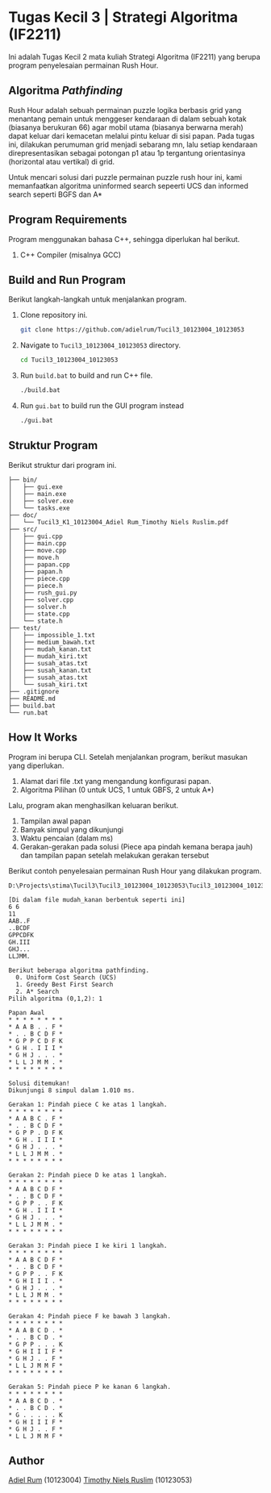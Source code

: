# Tugas Kecil 3 | Strategi Algoritma (IF2211)

Ini adalah Tugas Kecil 2 mata kuliah Strategi Algoritma (IF2211) yang berupa program penyelesaian permainan Rush Hour.

## Algoritma _Pathfinding_

Rush Hour adalah sebuah permainan puzzle logika berbasis grid yang menantang pemain untuk menggeser kendaraan di dalam sebuah kotak (biasanya berukuran 66) agar mobil utama (biasanya berwarna merah) dapat keluar dari kemacetan melalui pintu keluar di sisi papan. Pada tugas ini, dilakukan perumuman grid menjadi sebarang mn, lalu setiap kendaraan direpresentasikan sebagai potongan p1 atau 1p tergantung orientasinya (horizontal atau vertikal) di grid. 

Untuk mencari solusi dari puzzle permainan puzzle rush hour ini, kami memanfaatkan algoritma uninformed search sepeerti UCS dan informed search seperti BGFS dan A*

## Program Requirements

Program menggunakan bahasa C++, sehingga diperlukan hal berikut.

1. C++ Compiler (misalnya GCC)

## Build and Run Program

Berikut langkah-langkah untuk menjalankan program.

1. Clone repository ini.

   ```sh
   git clone https://github.com/adielrum/Tucil3_10123004_10123053
   ```

2. Navigate to `Tucil3_10123004_10123053` directory.

   ```sh
   cd Tucil3_10123004_10123053
   ```

3. Run `build.bat` to build and run C++ file.

   ```sh
   ./build.bat
   ```

4. Run `gui.bat` to build run the GUI program instead
   ```sh
   ./gui.bat
   ```

## Struktur Program

Berikut struktur dari program ini.

```
├── bin/
│   ├── gui.exe
│   ├── main.exe
│   ├── solver.exe
│   └── tasks.exe
├── doc/
│   └── Tucil3_K1_10123004_Adiel Rum_Timothy Niels Ruslim.pdf
├── src/
│   ├── gui.cpp
│   ├── main.cpp
│   ├── move.cpp
│   ├── move.h
│   ├── papan.cpp
│   ├── papan.h
│   ├── piece.cpp
│   ├── piece.h
│   ├── rush_gui.py
│   ├── solver.cpp
│   ├── solver.h
│   ├── state.cpp
│   └── state.h
├── test/
│   ├── impossible_1.txt
│   ├── medium_bawah.txt
│   ├── mudah_kanan.txt
│   ├── mudah_kiri.txt
│   ├── susah_atas.txt
│   ├── susah_kanan.txt
│   ├── susah_atas.txt
│   └── susah_kiri.txt
├── .gitignore
├── README.md
├── build.bat
└── run.bat
```

## How It Works

Program ini berupa CLI. Setelah menjalankan program, berikut masukan yang diperlukan.

1. Alamat dari file .txt yang mengandung konfigurasi papan.
2. Algoritma Pilihan (0 untuk UCS, 1 untuk GBFS, 2 untuk A*)

Lalu, program akan menghasilkan keluaran berikut.

1. Tampilan awal papan
2. Banyak simpul yang dikunjungi
3. Waktu pencaian (dalam ms)
4. Gerakan-gerakan pada solusi (Piece apa pindah kemana berapa jauh) dan tampilan papan setelah melakukan gerakan tersebut

Berikut contoh penyelesaian permainan Rush Hour yang dilakukan program.
```
D:\Projects\stima\Tucil3\Tucil3_10123004_10123053\Tucil3_10123004_10123053\test\mudah_kanan.txt

[Di dalam file mudah_kanan berbentuk seperti ini]
6 6
11
AAB..F
..BCDF
GPPCDFK
GH.III
GHJ...
LLJMM.

Berikut beberapa algoritma pathfinding.
  0. Uniform Cost Search (UCS)
  1. Greedy Best First Search
  2. A* Search
Pilih algoritma (0,1,2): 1

Papan Awal
* * * * * * * *
* A A B . . F *
* . . B C D F *
* G P P C D F K
* G H . I I I *
* G H J . . . *
* L L J M M . *
* * * * * * * *

Solusi ditemukan!
Dikunjungi 8 simpul dalam 1.010 ms.

Gerakan 1: Pindah piece C ke atas 1 langkah.
* * * * * * * *
* A A B C . F *
* . . B C D F *
* G P P . D F K
* G H . I I I *
* G H J . . . *
* L L J M M . *
* * * * * * * *

Gerakan 2: Pindah piece D ke atas 1 langkah.
* * * * * * * *
* A A B C D F *
* . . B C D F *
* G P P . . F K
* G H . I I I *
* G H J . . . *
* L L J M M . *
* * * * * * * *

Gerakan 3: Pindah piece I ke kiri 1 langkah.
* * * * * * * * 
* A A B C D F *
* . . B C D F *
* G P P . . F K
* G H I I I . *
* G H J . . . *
* L L J M M . *
* * * * * * * *

Gerakan 4: Pindah piece F ke bawah 3 langkah.
* * * * * * * *
* A A B C D . *
* . . B C D . *
* G P P . . . K
* G H I I I F *
* G H J . . F *
* L L J M M F *
* * * * * * * *

Gerakan 5: Pindah piece P ke kanan 6 langkah.
* * * * * * * *
* A A B C D . *
* . . B C D . *
* G . . . . . K
* G H I I I F *
* G H J . . F *
* L L J M M F *
```

## Author

[Adiel Rum](https://github.com/adielrum) (10123004)
[Timothy Niels Ruslim](https://github.com/timoruslim) (10123053)
